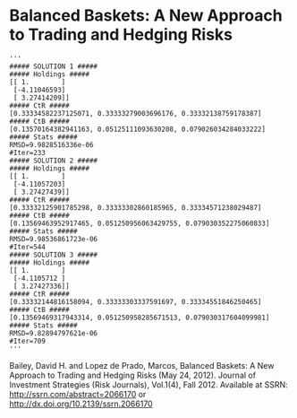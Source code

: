 
Balanced Baskets: A New Approach to Trading and Hedging Risks
============================================================

	'''
	##### SOLUTION 1 #####
	##### Holdings #####
	[[ 1.        ]
	 [-4.11046593]
	 [ 3.27414209]]
	##### CtR #####
	[0.33334582237125071, 0.33333279003696176, 0.33332138759178387]
	##### CtB #####
	[0.13570164382941163, 0.05125111093630208, 0.079026034284033222]
	##### Stats #####
	RMSD=9.9828516336e-06
	#Iter=233
	##### SOLUTION 2 #####
	##### Holdings #####
	[[ 1.        ]
	 [-4.11057203]
	 [ 3.27427439]]
	##### CtR #####
	[0.33332125901785298, 0.33333302860185965, 0.33334571238029487]
	##### CtB #####
	[0.13569463952917465, 0.051250956063429755, 0.079030352275060833]
	##### Stats #####
	RMSD=9.98536861723e-06
	#Iter=544
	##### SOLUTION 3 #####
	##### Holdings #####
	[[ 1.        ]
	 [-4.1105712 ]
	 [ 3.27427336]]
	##### CtR #####
	[0.33332144816158094, 0.33333303337591697, 0.33334551846250465]
	##### CtB #####
	[0.13569469317943314, 0.051250958285671513, 0.079030317604099981]
	##### Stats #####
	RMSD=9.82894797621e-06
	#Iter=709
	'''

Bailey, David H. and Lopez de Prado, Marcos, Balanced Baskets: A New Approach to Trading and Hedging Risks (May 24, 2012). Journal of Investment Strategies (Risk Journals), Vol.1(4), Fall 2012. Available at SSRN: http://ssrn.com/abstract=2066170 or http://dx.doi.org/10.2139/ssrn.2066170